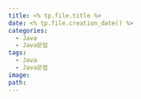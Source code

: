 ```yaml
---
title: <% tp.file.title %>
date: <% tp.file.creation_date() %>
categories:
  - Java
  - Java문법
tags:
  - Java
  - Java문법
image: 
path:
---
```

